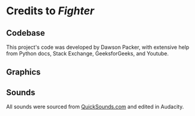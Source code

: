 # Credits to *Fighter*

## Codebase

This project's code was developed by Dawson Packer, with extensive help from Python docs,
Stack Exchange, GeeksforGeeks, and Youtube.

## Graphics



## Sounds

[source]: https://quicksounds.com/

All sounds were sourced from [QuickSounds.com][source] and edited in Audacity.
